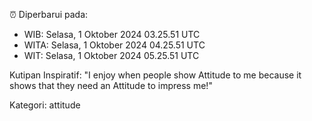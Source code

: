 ⏰ Diperbarui pada:
- WIB: Selasa, 1 Oktober 2024 03.25.51 UTC
- WITA: Selasa, 1 Oktober 2024 04.25.51 UTC
- WIT: Selasa, 1 Oktober 2024 05.25.51 UTC

Kutipan Inspiratif:
"I enjoy when people show Attitude to me because it shows that they need an Attitude to impress me!"


Kategori: attitude

